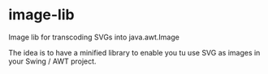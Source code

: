 # image-lib
Image lib for transcoding SVGs into java.awt.Image

The idea is to have a minified library to enable you tu use SVG as images in your Swing / AWT project.
